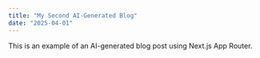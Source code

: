 ```yaml
---
title: "My Second AI-Generated Blog"
date: "2025-04-01"
---
```


This is an example of an AI-generated blog post using Next.js App Router.
